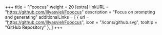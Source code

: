 +++
title = "Fooocus"
weight = 20
[extra]
linkURL = "https://github.com/lllyasviel/Fooocus"
description = "Focus on prompting and generating"
additionalLinks = [
  { url = "https://github.com/lllyasviel/Fooocus", icon = "/icons/github.svg", tooltip = "GitHub Repository" },
]
+++